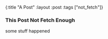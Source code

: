 {:title "A Post"
 :layout :post
 :tags  ["not_fetch"]}

### This Post Not Fetch Enough

some stuff happened
